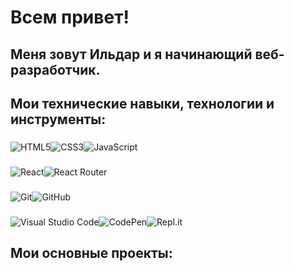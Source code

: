 # Всем привет! 
## Меня зовут Ильдар и я начинающий веб-разработчик.

## Мои технические навыки, технологии и инструменты:   
###
![HTML5](https://img.shields.io/badge/html5-%23E34F26.svg?style=for-the-badge&logo=html5&logoColor=white)![CSS3](https://img.shields.io/badge/css3-%231572B6.svg?style=for-the-badge&logo=css3&logoColor=white)![JavaScript](https://img.shields.io/badge/javascript-%23323330.svg?style=for-the-badge&logo=javascript&logoColor=%23F7DF1E)
###
![React](https://img.shields.io/badge/react-%2320232a.svg?style=for-the-badge&logo=react&logoColor=%2361DAFB)![React Router](https://img.shields.io/badge/React_Router-CA4245?style=for-the-badge&logo=react-router&logoColor=white)
###
![Git](https://img.shields.io/badge/git-%23F05033.svg?style=for-the-badge&logo=git&logoColor=white)![GitHub](https://img.shields.io/badge/github-%23121011.svg?style=for-the-badge&logo=github&logoColor=white)
###
![Visual Studio Code](https://img.shields.io/badge/Visual%20Studio%20Code-0078d7.svg?style=for-the-badge&logo=visual-studio-code&logoColor=white)![CodePen](https://img.shields.io/badge/CodePen-white?style=for-the-badge&logo=codepen&logoColor=black)![Repl.it](https://img.shields.io/badge/Repl.it-%230D101E.svg?style=for-the-badge&logo=replit&logoColor=white)


## Мои основные проекты:


